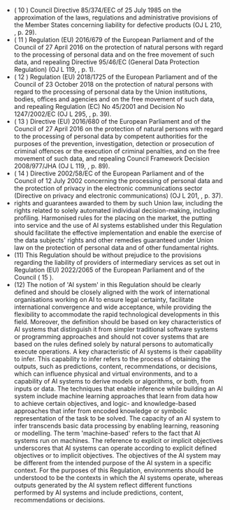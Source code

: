 - ( 10 ) Council Directive 85/374/EEC of 25 July 1985 on the approximation of the laws, regulations and administrative provisions of the Member States concerning liability  for  defective  products  (OJ  L  210,  ,  p.  29).
- ( 11 ) Regulation (EU) 2016/679 of the European Parliament and of the Council of 27 April 2016 on the protection of natural persons with regard to the processing of personal data and on the free movement of such data, and repealing Directive 95/46/EC (General Data Protection Regulation)  (OJ  L  119,  ,  p.  1).
- ( 12 ) Regulation  (EU)  2018/1725  of  the  European  Parliament  and  of  the  Council  of  23  October  2018  on  the  protection  of  natural persons  with  regard  to  the  processing  of  personal  data  by  the  Union  institutions,  bodies,  offices  and  agencies  and  on  the  free movement of such data, and repealing Regulation (EC) No 45/2001 and Decision No 1247/2002/EC (OJ L 295, , p. 39).
- ( 13 ) Directive (EU) 2016/680 of the European Parliament and of the Council of 27 April 2016 on the protection of natural persons with regard  to  the  processing  of  personal  data  by competent  authorities  for  the  purposes  of  the  prevention,  investigation,  detection or prosecution  of  criminal  offences  or  the  execution  of  criminal  penalties,  and  on  the  free  movement  of  such  data,  and  repealing Council Framework Decision 2008/977/JHA (OJ L 119, , p. 89).
- ( 14 ) Directive 2002/58/EC of the European Parliament and of the Council of 12 July 2002 concerning the processing of personal data and  the  protection  of  privacy  in  the  electronic  communications  sector  (Directive  on  privacy  and  electronic  communications)  (OJ L  201,  ,  p.  37).
- rights and guarantees awarded to them by such Union law, including the rights related to solely automated individual decision-making, including profiling. Harmonised rules for  the placing on the market, the putting into service and the use of AI systems established under this Regulation should facilitate the effective implementation and enable the exercise of  the data  subjects'  rights  and  other  remedies  guaranteed under Union law on the protection of personal data  and  of other  fundamental  rights.
- (11) This  Regulation  should  be  without  prejudice  to  the  provisions  regarding  the  liability  of  providers  of  intermediary services  as  set  out  in  Regulation  (EU)  2022/2065  of  the  European  Parliament  and  of  the  Council ( 15 ).
- (12) The notion of 'AI system' in this Regulation should be clearly defined and should be closely aligned with the work of international  organisations  working  on  AI  to  ensure  legal  certainty,  facilitate  international  convergence  and  wide acceptance,  while  providing  the  flexibility  to  accommodate  the  rapid  technological  developments  in  this  field. Moreover,  the  definition  should  be  based  on  key  characteristics  of  AI  systems  that  distinguish  it  from  simpler traditional software systems or programming approaches and should not cover systems that are based on the rules defined  solely  by  natural  persons  to  automatically  execute  operations.  A  key  characteristic  of  AI  systems  is  their capability to infer. This capability to infer refers to the process of obtaining the outputs, such as predictions, content, recommendations,  or  decisions,  which  can  influence  physical  and  virtual  environments,  and  to  a  capability  of  AI systems  to  derive  models  or  algorithms,  or  both,  from  inputs  or  data.  The  techniques  that  enable  inference  while building an AI system include machine learning approaches that learn from data how to achieve certain objectives, and logic- and knowledge-based approaches that infer from encoded knowledge or symbolic representation of  the task  to  be  solved.  The  capacity  of  an  AI  system  to  infer  transcends  basic  data  processing  by  enabling  learning, reasoning or modelling. The term 'machine-based' refers to the fact that AI systems run on machines. The reference to explicit or implicit objectives underscores that AI systems can operate according to explicit defined objectives or to implicit objectives. The objectives of the AI system may be different from the intended purpose of the AI system in a specific context. For the purposes of this Regulation, environments should be understood to be the contexts in which the AI systems operate, whereas outputs generated by the AI system reflect different functions performed by AI systems and include predictions, content, recommendations or decisions. 